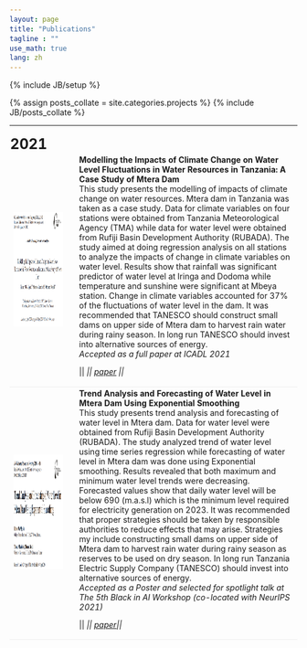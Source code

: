 ```yaml
---
layout: page
title: "Publications"
tagline : ""
use_math: true
lang: zh
---
```

{% include JB/setup %}

{% assign posts_collate = site.categories.projects %}
{% include JB/posts_collate %}

<link rel="stylesheet" href="/glyphicons/css/glyphicons.css">

<table style="width:100%">
<col width="20%">
<col width="10">
<col >

<!-- <tr height="50">
<td style="padding-left: 1px;
    padding-bottom: 3px;
    vertical-align: bottom;">
    <strong style="font-size: 25px;">2017</strong></td>
</tr> -->

<tr height="50">
<td style="padding-left: 1px;
    padding-bottom: 3px;
    vertical-align: bottom;">
    <strong style="font-size: 25px;">2021</strong></td>
</tr>

<tr style="border-bottom:1pt solid #eee" >
<td markdown="1">
<!-- ![spiden](images/papers/icadl2021.png =100x20){:class="img-shadow"} -->
<img src="images/papers/paper_1.PNG" width="200" height="200" />
</td>
<td></td>
<td markdown="1">
<div><b>Modelling the Impacts of Climate Change on Water Level Fluctuations in Water Resources in Tanzania: A Case Study of Mtera Dam</b></div>
<div>
 This study presents the modelling of impacts of climate change on water resources. Mtera dam in Tanzania was taken as a case study. Data for climate variables on four stations were obtained from Tanzania Meteorological Agency (TMA) while data for water level were obtained from Rufiji Basin Development Authority (RUBADA). The study aimed at doing regression analysis on all stations to analyze the impacts of change in climate variables on water level. Results show that rainfall was significant predictor of water level at Iringa and Dodoma while temperature and sunshine were significant at Mbeya station. Change in climate variables accounted for 37% of the fluctuations of water level in the dam. It was recommended that TANESCO should construct small dams on upper side of Mtera dam to harvest rain water during rainy season. In long run TANESCO should invest into alternative sources of energy.
</div>
<div><i>Accepted as a full paper at ICADL 2021</i></div>

|| <em class="icon-home"/> || [paper](https://www.mecs-press.org/ijmsc/ijmsc-v6-n3/IJMSC-V6-N3-3.pdf) ||

</td> 
</tr>

<tr style="border-bottom:1pt solid #eee" >
<td markdown="1">
<img src="images/papers/paper_2.PNG" width="200" height="200" />
</td>
<td></td>
<td markdown="1">
<div><b>Trend Analysis and Forecasting of Water Level in Mtera Dam Using Exponential Smoothing</b></div>
<div>
This study presents trend analysis and forecasting of water level in Mtera dam. Data for water level were obtained from Rufiji Basin Development Authority (RUBADA). The study analyzed trend of water level using time series regression while forecasting of water level in Mtera dam was done using Exponential smoothing. Results revealed that both maximum and minimum water level trends were decreasing. Forecasted values show that daily water level will be below 690 (m.a.s.l) which is the minimum level required for electricity generation on 2023. It was recommended that proper strategies should be taken by responsible authorities to reduce effects that may arise. Strategies my include constructing small dams on upper side of Mtera dam to harvest rain water during rainy season as reserves to be used on dry season. In long run Tanzania Electric Supply Company (TANESCO) should invest into alternative sources of energy.
</div>
<div><i>Accepted as a Poster and selected for spotlight talk at The 5th Black in AI Workshop (co-located with NeurIPS 2021)</i></div>

|| <em class="icon-home"/> || [paper](https://www.mecs-press.org/ijmsc/ijmsc-v6-n4/IJMSC-V6-N4-3.pdf)||

</td> 
</tr>

</table>

<style type="text/css">
td {
    border: 0.5px;
    vertical-align: center;
    text-align: left;
}
</style>
